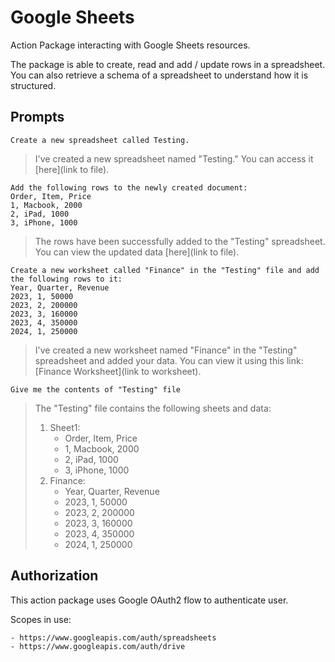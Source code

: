 # Google Sheets

Action Package interacting with Google Sheets resources.

The package is able to create, read and add / update rows in a spreadsheet. You can also retrieve a schema of a spreadsheet to understand how it is structured.

## Prompts

```
Create a new spreadsheet called Testing.
```

> I've created a new spreadsheet named "Testing." You can access it [here](link to file).

```
Add the following rows to the newly created document:
Order, Item, Price
1, Macbook, 2000
2, iPad, 1000
3, iPhone, 1000
```

> The rows have been successfully added to the "Testing" spreadsheet. You can view the updated data [here](link to file).

```
Create a new worksheet called "Finance" in the "Testing" file and add the following rows to it:
Year, Quarter, Revenue
2023, 1, 50000
2023, 2, 200000
2023, 3, 160000
2023, 4, 350000
2024, 1, 250000
```

> I've created a new worksheet named "Finance" in the "Testing" spreadsheet and added your data. You can view it using this link: [Finance Worksheet](link to worksheet).

```
Give me the contents of "Testing" file
```

> The "Testing" file contains the following sheets and data:
>
> 1. Sheet1:
>    * Order, Item, Price
>    * 1, Macbook, 2000
>    * 2, iPad, 1000
>    * 3, iPhone, 1000
> 2. Finance:
>    * Year, Quarter, Revenue
>    * 2023, 1, 50000
>    * 2023, 2, 200000
>    * 2023, 3, 160000
>    * 2023, 4, 350000
>    * 2024, 1, 250000

## Authorization

This action package uses Google OAuth2 flow to authenticate user.

Scopes in use:

    - https://www.googleapis.com/auth/spreadsheets
    - https://www.googleapis.com/auth/drive
